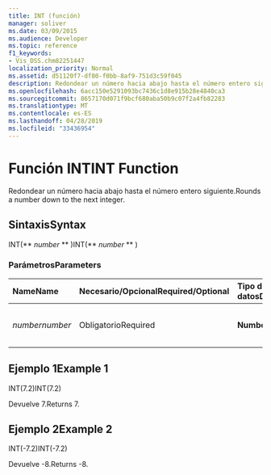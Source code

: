 ```yaml
---
title: INT (función)
manager: soliver
ms.date: 03/09/2015
ms.audience: Developer
ms.topic: reference
f1_keywords:
- Vis_DSS.chm82251447
localization_priority: Normal
ms.assetid: d51120f7-df80-f0bb-8af9-751d3c59f045
description: Redondear un número hacia abajo hasta el número entero siguiente.
ms.openlocfilehash: 6acc150e5291093bc7436c1d8e915b28e4840ca3
ms.sourcegitcommit: 8657170d071f9bcf680aba50b9c07f2a4fb82283
ms.translationtype: MT
ms.contentlocale: es-ES
ms.lasthandoff: 04/28/2019
ms.locfileid: "33436954"
---
```

# <a name="int-function"></a><span data-ttu-id="e4240-103">Función INT</span><span class="sxs-lookup"><span data-stu-id="e4240-103">INT Function</span></span>

<span data-ttu-id="e4240-104">Redondear un número hacia abajo hasta el número entero siguiente.</span><span class="sxs-lookup"><span data-stu-id="e4240-104">Rounds a number down to the next integer.</span></span>
  
## <a name="syntax"></a><span data-ttu-id="e4240-105">Sintaxis</span><span class="sxs-lookup"><span data-stu-id="e4240-105">Syntax</span></span>

<span data-ttu-id="e4240-106">INT(\*\* *number* \*\* )</span><span class="sxs-lookup"><span data-stu-id="e4240-106">INT(\*\* *number* \*\* )</span></span> 
  
### <a name="parameters"></a><span data-ttu-id="e4240-107">Parámetros</span><span class="sxs-lookup"><span data-stu-id="e4240-107">Parameters</span></span>

|<span data-ttu-id="e4240-108">**Name**</span><span class="sxs-lookup"><span data-stu-id="e4240-108">**Name**</span></span>|<span data-ttu-id="e4240-109">**Necesario/Opcional**</span><span class="sxs-lookup"><span data-stu-id="e4240-109">**Required/Optional**</span></span>|<span data-ttu-id="e4240-110">**Tipo de datos**</span><span class="sxs-lookup"><span data-stu-id="e4240-110">**Data Type**</span></span>|<span data-ttu-id="e4240-111">**Descripción**</span><span class="sxs-lookup"><span data-stu-id="e4240-111">**Description**</span></span>|
|:-----|:-----|:-----|:-----|
| <span data-ttu-id="e4240-112">_number_</span><span class="sxs-lookup"><span data-stu-id="e4240-112">_number_</span></span> <br/> |<span data-ttu-id="e4240-113">Obligatorio</span><span class="sxs-lookup"><span data-stu-id="e4240-113">Required</span></span>  <br/> |<span data-ttu-id="e4240-114">**Number**</span><span class="sxs-lookup"><span data-stu-id="e4240-114">**Number**</span></span> <br/> |<span data-ttu-id="e4240-115">Número que desea redondear hacia abajo.</span><span class="sxs-lookup"><span data-stu-id="e4240-115">The number to round down.</span></span>  <br/> |
   
## <a name="example-1"></a><span data-ttu-id="e4240-116">Ejemplo 1</span><span class="sxs-lookup"><span data-stu-id="e4240-116">Example 1</span></span>

<span data-ttu-id="e4240-117">INT(7.2)</span><span class="sxs-lookup"><span data-stu-id="e4240-117">INT(7.2)</span></span>
  
<span data-ttu-id="e4240-118">Devuelve 7.</span><span class="sxs-lookup"><span data-stu-id="e4240-118">Returns 7.</span></span>
  
## <a name="example-2"></a><span data-ttu-id="e4240-119">Ejemplo 2</span><span class="sxs-lookup"><span data-stu-id="e4240-119">Example 2</span></span>

<span data-ttu-id="e4240-120">INT(-7.2)</span><span class="sxs-lookup"><span data-stu-id="e4240-120">INT(-7.2)</span></span>
  
<span data-ttu-id="e4240-121">Devuelve -8.</span><span class="sxs-lookup"><span data-stu-id="e4240-121">Returns -8.</span></span>
  

